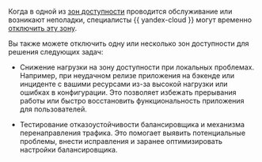 Когда в одной из [зон доступности](../../overview/concepts/geo-scope.md) проводится обслуживание или возникают неполадки, специалисты {{ yandex-cloud }} могут временно [отключить эту зону](../../application-load-balancer/operations/manage-zone/allow-and-deny-shift.md).

Вы также можете отключить одну или несколько зон доступности для решения следующих задач:

* Снижение нагрузки на зону доступности при локальных проблемах. Например, при неудачном релизе приложения на бэкенде или инциденте с вашими ресурсами из-за высокой нагрузки или ошибках в конфигурации. Это позволяет избежать прерывания работы или быстро восстановить функциональность приложения для пользователей.

* Тестирование отказоустойчивости балансировщика и механизма перенаправления трафика. Это помогает выявить потенциальные проблемы, внести исправления и заранее оптимизировать настройки балансировщика.